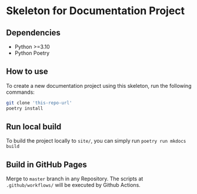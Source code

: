 # Skeleton for Documentation Project

## Dependencies
* Python >=3.10
* Python Poetry

## How to use

To create a new documentation project using this skeleton, run the following commands:
```bash
git clone 'this-repo-url'
poetry install
```

## Run local build

To build the project locally to `site/`, you can simply run `poetry run mkdocs build`

## Build in GitHub Pages

Merge to `master` branch in any Repository. The scripts at `.github/workflows/` will be executed by Github Actions.